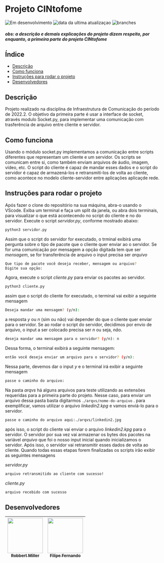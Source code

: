 # Projeto CINtofome

![Em desenvolvimento](https://img.shields.io/badge/status-em%20desenvolvimento-blue)
![data da ultima atualizaçao](https://img.shields.io/badge/data%20da%20%C3%BAltima%20vers%C3%A3o-abril-green)
![branches](https://img.shields.io/badge/branches-1-orange)
 
 #### _obs: a descrição e demais explicações do projeto dizem respeito, por enquanto, a primeira parte do projeto CINtofome_

## Índice 

* [Descrição](#descrição)
* [Como funciona](#como-funciona)
* [Instruções para rodar o projeto](#instruções-para-rodar-o-projeto)
* [Desenvolvedores](#desenvolvedores)

## Descrição

Projeto realizado na disciplina de Infraestrutura de Comunicação do período de 2022.2. O objetivo da primeira parte é usar a interface de socket, através modulo Socket.py, para implementar uma comunicação com trasferência de arquivo entre cliente e servidor.

## Como funciona 

Usando o módulo socket.py implementamos a comunicação entre  scripts diferentes que representam um cliente e  um servidor. Os scripts se comunicam entre si, como também enviam arquivos de áudio, imagem, vídeo, etc. O script do cliente é capaz de mandar esses dados e o script do servidor é capaz de armazená-los e retransmití-los de volta ao cliente, como acontece no modelo cliente-servidor entre aplicações aplicaçde rede.  

## Instruções para rodar o projeto 

Após fazer o clone do repositório na sua máquina, abra-o usando o VScode. Exiba um terminal e faça um split da janela, ou abra dois terminais, para visualizar o que está acontecendo no script do cliente e no do servidor. Execute o script _servidor.py_, conforme mostrado abaixo: 

```bash
python3 servidor.py
```
Assim que o script do servidor for executado, o trminal exibirá uma pergunta sobre o tipo de pacote que o cliente quer enviar ao o servidor. Se for uma comunicação por mensagem a opção digitada tem que ser _mensagem_, se for transferência de arquivo o input precisa ser _arquivo_

```bash
Que tipo de pacote você deseja receber, mensagem ou arquivo?
Digite sua opção: 
```
Agora, execute o script _cliente.py_ para enviar os pacotes ao servidor. 

```bash
python3 cliente.py
```
assim que o script do cliente for executado, o terminal vai exibir a seguinte mensagem

```bash
Deseja mandar uma mensagem? (y/n):  
```

a resposta _y_ ou _n_ (sim ou não) vai depender do que o cliente quer enviar para o servidor. Se ao rodar o script do servidor, decidimos por envio de arquivo, o input a ser colocado precisa ser _n_ ou seja, *não*. 

```bash
deseja mandar uma mensagem para o servidor? (y/n): n
```
Dessa forma, o terminal exibirá a seguinte mensagem:

```bash
então você deseja enviar um arquivo para o servidor? (y/n):
```

Nessa parte, devemos dar o input _y_ e o terminal irá exibir a seguinte mensagem

```bash
passe o caminho do arquivo:
```
Na pasta *arqvs* há alguns arquivos para teste utilizando as extensões requeridas para a primeira parte do projeto. Nesse caso, para enviar um arquivo dessa pasta basta digitarmos ` ./arqvs/nome-do-arquivo ` . 
para exemplificar, vamos utilizar o arquivo _linkedin2.kpg_ e vamos enviá-lo para o servidor.

```bash
passe o caminho do arquivo aqui:./arqvs/linkedin2.jpg
```
após isso, o script do cliente vai enviar o arquivo _linkedin2.kpg_ para o servidor. O servidor por sua vez vai armazenar os bytes dos pacotes na variável _arquivo_ que foi o nosso input inicial quando inicializamos o servidor. Após isso, o servidor vai retransmitir esses dados de volta ao cliente.
Quando todas essas etapas forem finalizadas os scripts irão exibir as seguintes mensagens

_servidor.py_
```bash
arquivo retransmitido ao cliente com sucesso!
```
_cliente.py_
```bash
arquivo recebido com sucesso
```


## Desenvolvedores

|  [<img src="https://avatars.githubusercontent.com/u/93690581?v=4" width=115><br><sub>Robbert Miller</sub>](https://github.com/rmls2) | [<img src="https://avatars.githubusercontent.com/u/47424471?v=4" width=115><br><sub>Filipe Fernando</sub>](https://github.com/lipe-1512) |
| :---: | :---: 


